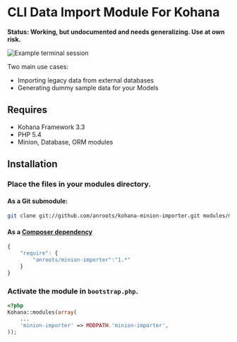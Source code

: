 # CLI Data Import Module For Kohana

**Status: Working, but undocumented and needs generalizing. Use at own risk.**

![Example terminal session](https://raw.github.com/anroots/kohana-minion-importer/master/Screenshot-1.png)

Two main use cases:

* Importing legacy data from external databases
* Generating dummy sample data for your Models

## Requires

* Kohana Framework 3.3
* PHP 5.4
* Minion, Database, ORM modules

## Installation

### Place the files in your modules directory.

#### As a Git submodule:

```bash
git clone git://github.com/anroots/kohana-minion-importer.git modules/minion-importer
```
#### As a [Composer dependency](http://getcomposer.org)

```javascript
{
	"require": {
		"anroots/minion-importer":"1.*"
	}
}
```

### Activate the module in `bootstrap.php`.

```php
<?php
Kohana::modules(array(
	...
	'minion-importer' => MODPATH.'minion-importer',
));
```